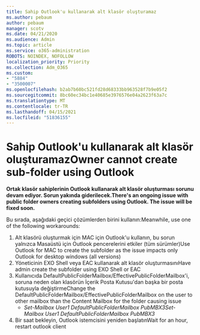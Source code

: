 ```yaml
---
title: Sahip Outlook'u kullanarak alt klasör oluşturamaz
ms.author: pebaum
author: pebaum
manager: scotv
ms.date: 04/21/2020
ms.audience: Admin
ms.topic: article
ms.service: o365-administration
ROBOTS: NOINDEX, NOFOLLOW
localization_priority: Priority
ms.collection: Adm_O365
ms.custom:
- "5884"
- "3500007"
ms.openlocfilehash: b2ab7b60bc521fd28d68333bb963528f7b9e05f2
ms.sourcegitcommit: 8bc60ec34bc1e40685e3976576e04a2623f63a7c
ms.translationtype: MT
ms.contentlocale: tr-TR
ms.lasthandoff: 04/15/2021
ms.locfileid: "51836155"
---
```

# <a name="owner-cannot-create-sub-folder-using-outlook"></a><span data-ttu-id="840de-102">Sahip Outlook'u kullanarak alt klasör oluşturamaz</span><span class="sxs-lookup"><span data-stu-id="840de-102">Owner cannot create sub-folder using Outlook</span></span>

<span data-ttu-id="840de-103">**Ortak klasör sahiplerinin Outlook kullanarak alt klasör oluşturması sorunu devam ediyor. Sorun yakında giderilecek.**</span><span class="sxs-lookup"><span data-stu-id="840de-103">**There's an ongoing issue with public folder owners creating subfolders using Outlook. The issue will be fixed soon.**</span></span>

<span data-ttu-id="840de-104">Bu sırada, aşağıdaki geçici çözümlerden birini kullanın:</span><span class="sxs-lookup"><span data-stu-id="840de-104">Meanwhile, use one of the following workarounds:</span></span>

1. <span data-ttu-id="840de-105">Alt klasörü oluşturmak için MAC için Outlook'u kullanın, bu sorun yalnızca Masaüstü için Outlook pencerelerini etkiler (tüm sürümler)</span><span class="sxs-lookup"><span data-stu-id="840de-105">Use Outlook for MAC to create the subfolder as the issue impacts only Outlook for desktop windows (all versions)</span></span>
2. <span data-ttu-id="840de-106">Yöneticinin EXO Shell veya EAC kullanarak alt klasör oluşturmasını</span><span class="sxs-lookup"><span data-stu-id="840de-106">Have admin create the subfolder using EXO Shell or EAC</span></span>
3. <span data-ttu-id="840de-107">Kullanıcıda DefaultPublicFolderMailbox/EffectivePublicFolderMailbox'i, soruna neden olan klasörün İçerik Posta Kutusu'dan başka bir posta kutusuyla değiştirme</span><span class="sxs-lookup"><span data-stu-id="840de-107">Change the DefaultPublicFolderMailbox/EffectivePublicFolderMailbox on the user to other mailbox than the Content Mailbox for the folder causing issue</span></span>  
    - <span data-ttu-id="840de-108">*Set-Mailbox User1 DefaultPublicFolderMailbox PubMBX3*</span><span class="sxs-lookup"><span data-stu-id="840de-108">*Set-Mailbox User1 DefaultPublicFolderMailbox PubMBX3*</span></span>
4. <span data-ttu-id="840de-109">Bir saat bekleyin, Outlook istemcisini yeniden başlatın</span><span class="sxs-lookup"><span data-stu-id="840de-109">Wait for an hour, restart outlook client</span></span>